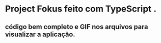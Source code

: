 # Project Fokus feito com TypeScript .

## código bem completo e GIF nos arquivos para visualizar a aplicação.
